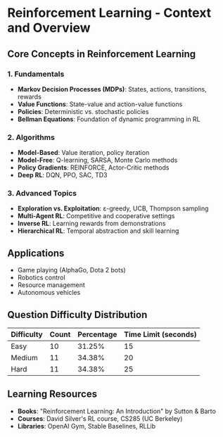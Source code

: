 # Reinforcement Learning - Context and Overview

## Core Concepts in Reinforcement Learning

### 1. Fundamentals
- **Markov Decision Processes (MDPs)**: States, actions, transitions, rewards
- **Value Functions**: State-value and action-value functions
- **Policies**: Deterministic vs. stochastic policies
- **Bellman Equations**: Foundation of dynamic programming in RL

### 2. Algorithms
- **Model-Based**: Value iteration, policy iteration
- **Model-Free**: Q-learning, SARSA, Monte Carlo methods
- **Policy Gradients**: REINFORCE, Actor-Critic methods
- **Deep RL**: DQN, PPO, SAC, TD3

### 3. Advanced Topics
- **Exploration vs. Exploitation**: ε-greedy, UCB, Thompson sampling
- **Multi-Agent RL**: Competitive and cooperative settings
- **Inverse RL**: Learning rewards from demonstrations
- **Hierarchical RL**: Temporal abstraction and skill learning

## Applications
- Game playing (AlphaGo, Dota 2 bots)
- Robotics control
- Resource management
- Autonomous vehicles

## Question Difficulty Distribution

| Difficulty | Count | Percentage | Time Limit (seconds) |
|------------|-------|------------|---------------------|
| Easy       | 10    | 31.25%     | 15                  |
| Medium     | 11    | 34.38%     | 20                  |
| Hard       | 11    | 34.38%     | 25                  |

## Learning Resources
- **Books**: "Reinforcement Learning: An Introduction" by Sutton & Barto
- **Courses**: David Silver's RL course, CS285 (UC Berkeley)
- **Libraries**: OpenAI Gym, Stable Baselines, RLLib
